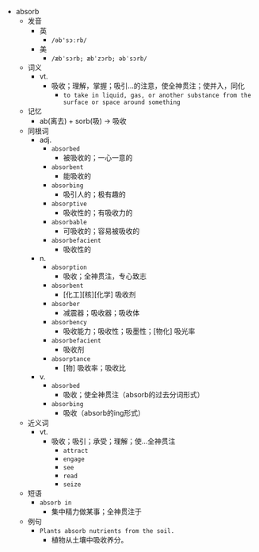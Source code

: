 - absorb
  - 发音
    - 英
      - `/əb'sɔːrb/`
    - 美
      - `/æbˈsɔrb; æbˈzɔrb; əbˈsɔrb/`
  - 词义
    - vt.
      - 吸收；理解，掌握；吸引…的注意，使全神贯注；使并入，同化
        - `to take in liquid, gas, or another substance from the surface or space around something`
  - 记忆
    - ab(离去) + sorb(吸) → 吸收
  - 同根词
    - adj.
      - `absorbed`
        - 被吸收的；一心一意的
      - `absorbent`
        - 能吸收的
      - `absorbing`
        - 吸引人的；极有趣的
      - `absorptive`
        - 吸收性的；有吸收力的
      - `absorbable`
        - 可吸收的；容易被吸收的
      - `absorbefacient`
        - 吸收性的
    - n.
      - `absorption`
        - 吸收；全神贯注，专心致志
      - `absorbent`
        - [化工][核][化学] 吸收剂
      - `absorber`
        - 减震器；吸收器；吸收体
      - `absorbency`
        - 吸收能力；吸收性；吸墨性；[物化] 吸光率
      - `absorbefacient`
        - 吸收剂
      - `absorptance`
        - [物] 吸收率；吸收比
    - v.
      - `absorbed`
        - 吸收；使全神贯注（absorb的过去分词形式）
      - `absorbing`
        - 吸收（absorb的ing形式）
  - 近义词
    - vt.
      - 吸收；吸引；承受；理解；使…全神贯注
        - `attract`
        - `engage`
        - `see`
        - `read`
        - `seize`
  - 短语
    - `absorb in`
      - 集中精力做某事；全神贯注于 
  - 例句
    - `Plants absorb nutrients from the soil.`
      - 植物从土壤中吸收养分。

